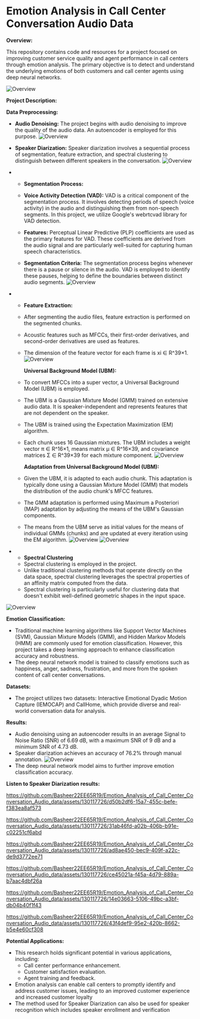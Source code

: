 # Emotion Analysis in Call Center Conversation Audio Data

**Overview:**

This repository contains code and resources for a project focused on improving customer service quality and agent performance in call centers through emotion analysis. The primary objective is to detect and understand the underlying emotions of both customers and call center agents using deep neural networks.

![Overview](https://github.com/Basheer22EE65R19/Emotion_Analysis_of_Call_Center_Conversation_Audio_data/blob/main/Images/Overview.png?raw=true)

**Project Description:**

**Data Preprocessing:**
- **Audio Denoising:** The project begins with audio denoising to improve the quality of the audio data. An autoencoder is employed for this purpose.
![Overview](https://github.com/Basheer22EE65R19/Emotion_Analysis_of_Call_Center_Conversation_Audio_data/blob/main/Images/Autoencoder.png?raw=true)
- **Speaker Diarization:** Speaker diarization involves a sequential process of segmentation, feature extraction, and spectral clustering to distinguish between different speakers in the conversation.
![Overview](https://github.com/Basheer22EE65R19/Emotion_Analysis_of_Call_Center_Conversation_Audio_data/blob/main/Images/SPD.png?raw=true)
- - **Segmentation Process:**

  - **Voice Activity Detection (VAD):** VAD is a critical component of the segmentation process. It involves detecting periods of speech (voice activity) in the audio and distinguishing them from non-speech segments. In this project, we utilize Google's webrtcvad library for VAD detection.

  - **Features:** Perceptual Linear Predictive (PLP) coefficients are used as the primary features for VAD. These coefficients are derived from the audio signal and are particularly well-suited for capturing human speech characteristics.

  - **Segmentation Criteria:** The segmentation process begins whenever there is a pause or silence in the audio. VAD is employed to identify these pauses, helping to define the boundaries between distinct audio segments.
![Overview](https://github.com/Basheer22EE65R19/Emotion_Analysis_of_Call_Center_Conversation_Audio_data/blob/main/Images/Segmentation_audio.png?raw=true)

- - **Feature Extraction:**
  - After segmenting the audio files, feature extraction is performed on the segmented chunks.
  - Acoustic features such as MFCCs, their first-order derivatives, and second-order derivatives are used as features.
  - The dimension of the feature vector for each frame is xi ∈ R^39×1.
    ![Overview](https://github.com/Basheer22EE65R19/Emotion_Analysis_of_Call_Center_Conversation_Audio_data/blob/main/Images/FEAT.png?raw=true)

    **Universal Background Model (UBM):**

  - To convert MFCCs into a super vector, a Universal Background Model (UBM) is employed.
  - The UBM is a Gaussian Mixture Model (GMM) trained on extensive audio data. It is speaker-independent and represents features that are not dependent on the speaker.
  - The UBM is trained using the Expectation Maximization (EM) algorithm.
  - Each chunk uses 16 Gaussian mixtures. The UBM includes a weight vector π ∈ R^16×1, means matrix µ ∈ R^16×39, and covariance matrices Σ ∈ R^39×39 for each mixture component.
  ![Overview](https://github.com/Basheer22EE65R19/Emotion_Analysis_of_Call_Center_Conversation_Audio_data/blob/main/Images/GMMRep.png?raw=true)


    **Adaptation from Universal Background Model (UBM):**

  - Given the UBM, it is adapted to each audio chunk. This adaptation is typically done using a Gaussian Mixture Model (GMM) that models the distribution of the         audio chunk's MFCC features.
  - The GMM adaptation is performed using Maximum a Posteriori (MAP) adaptation by adjusting the means of the UBM's Gaussian components.
  - The means from the UBM serve as initial values for the means of individual GMMs (chunks) and are updated at every iteration using the EM algorithm.
![Overview](https://github.com/Basheer22EE65R19/Emotion_Analysis_of_Call_Center_Conversation_Audio_data/blob/main/Images/UBM_for_audio.png?raw=true)
![Overview](https://github.com/Basheer22EE65R19/Emotion_Analysis_of_Call_Center_Conversation_Audio_data/blob/main/Images/GMM_for_chunk.png?raw=true)

- - **Spectral Clustering**
  - Spectral clustering is employed in the project.
  - Unlike traditional clustering methods that operate directly on the data space, spectral clustering leverages the spectral properties of an affinity matrix           computed from the data.
  - Spectral clustering is particularly useful for clustering data that doesn't exhibit well-defined geometric shapes in the input space.
  
![Overview](https://github.com/Basheer22EE65R19/Emotion_Analysis_of_Call_Center_Conversation_Audio_data/blob/main/Images/Spectral_Clustering.png?raw=true)


**Emotion Classification:**
- Traditional machine learning algorithms like Support Vector Machines (SVM), Gaussian Mixture Models (GMM), and Hidden Markov Models (HMM) are commonly used for emotion classification. However, this project takes a deep learning approach to enhance classification accuracy and robustness.
- The deep neural network model is trained to classify emotions such as happiness, anger, sadness, frustration, and more from the spoken content of call center conversations.

**Datasets:**
- The project utilizes two datasets: Interactive Emotional Dyadic Motion Capture (IEMOCAP) and CallHome, which provide diverse and real-world conversation data for analysis.

**Results:**
- Audio denoising using an autoencoder results in an average Signal to Noise Ratio (SNR) of 6.69 dB, with a maximum SNR of 9 dB and a minimum SNR of 4.73 dB.
- Speaker diarization achieves an accuracy of 76.2% through manual annotation.
![Overview](https://github.com/Basheer22EE65R19/Emotion_Analysis_of_Call_Center_Conversation_Audio_data/blob/main/Images/Accuracy%20table.png?raw=true)
- The deep neural network model aims to further improve emotion classification accuracy.

**Listen to Speaker Diarization results:**

https://github.com/Basheer22EE65R19/Emotion_Analysis_of_Call_Center_Conversation_Audio_data/assets/130117726/d50b2df6-15a7-455c-befe-f383ea8af573

https://github.com/Basheer22EE65R19/Emotion_Analysis_of_Call_Center_Conversation_Audio_data/assets/130117726/31ab46fd-a02b-406b-b91e-c02251cf6abd

https://github.com/Basheer22EE65R19/Emotion_Analysis_of_Call_Center_Conversation_Audio_data/assets/130117726/ad8ae450-bec9-409f-a22c-de9d3772ee71

https://github.com/Basheer22EE65R19/Emotion_Analysis_of_Call_Center_Conversation_Audio_data/assets/130117726/ce45021a-f45a-4d79-889a-b7aac4dbf26a

https://github.com/Basheer22EE65R19/Emotion_Analysis_of_Call_Center_Conversation_Audio_data/assets/130117726/14e03663-5106-49bc-a3bf-db04b40f1f43

https://github.com/Basheer22EE65R19/Emotion_Analysis_of_Call_Center_Conversation_Audio_data/assets/130117726/43f4def9-95e2-420b-8662-b5e4e60cf308


**Potential Applications:**
- This research holds significant potential in various applications, including:
  - Call center performance enhancement.
  - Customer satisfaction evaluation.
  - Agent training and feedback.
- Emotion analysis can enable call centers to promptly identify and address customer issues, leading to an improved customer experience and increased customer loyalty
- The method used for Speaker Diarization can also be used for speaker recognition which includes speaker enrollment and verification


